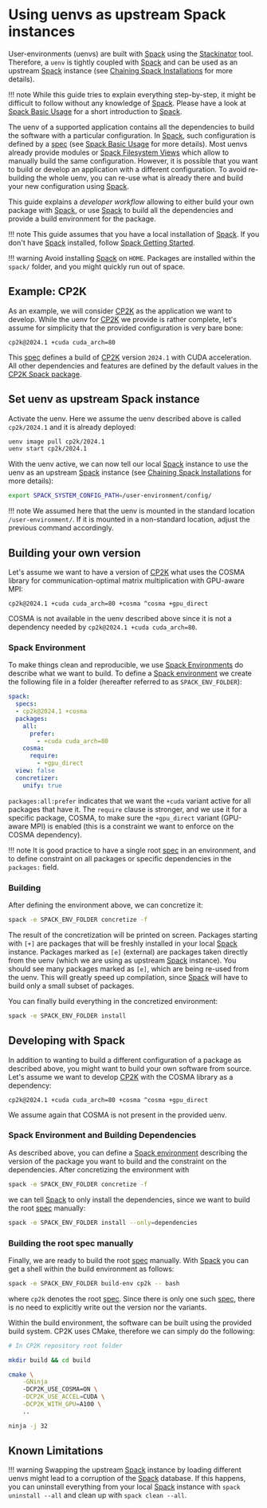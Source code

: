 # Using uenvs as upstream Spack instances

User-environments (uenvs) are built with [Spack] using the [Stackinator] tool. Therefore, a `uenv` is tightly coupled with [Spack] and can be used as an upstream [Spack] instance (see [Chaining Spack Installations] for more details).

!!! note
    While this guide tries to explain everything step-by-step, it might be difficult to follow without any knowledge of [Spack]. Please have a look at [Spack Basic Usage] for a short introduction to [Spack].

The uenv of a supported application contains all the dependencies to build the software with a particular configuration. In [Spack], such configuration is defined by a [spec] (see [Spack Basic Usage] for more details). Most uenvs already provide modules or [Spack Filesystem Views] which allow to manually build the same configuration. However, it is possible that you want to build or develop an application with a different configuration. To avoid re-building the whole uenv, you can re-use what is already there and build your new configuration using [Spack]. 

This guide explains a _developer workflow_ allowing to either build your own package with [Spack], or use [Spack] to build all the dependencies and provide a build environment for the package.

!!! note
    This guide assumes that you have a local installation of [Spack]. If you don't have [Spack] installed, follow [Spack Getting Started].

!!! warning
    Avoid installing [Spack] on `HOME`. Packages are installed within the `spack/` folder, and you might quickly run out of space.

## Example: CP2K

As an example, we will consider [CP2K] as the application we want to develop. While the uenv for [CP2K] we provide is rather complete, let's assume for simplicity that the provided configuration is very bare bone:

```
cp2k@2024.1 +cuda cuda_arch=80
```

This [spec] defines a build of [CP2K] version `2024.1` with CUDA acceleration. All other dependencies and features are defined by the default values in the [CP2K Spack package].

## Set uenv as upstream Spack instance

Activate the uenv. Here we assume the uenv described above is called `cp2k/2024.1` and it is already deployed:

```bash
uenv image pull cp2k/2024.1
uenv start cp2k/2024.1
```

With the uenv active, we can now tell our local [Spack] instance to use the uenv as an upstream [Spack] instance (see [Chaining Spack Installations] for more details):

```bash
export SPACK_SYSTEM_CONFIG_PATH=/user-environment/config/
```

!!! note
    We assumed here that the uenv is mounted in the standard location `/user-environment/`. If it is mounted in a non-standard location, adjust the previous command accordingly.

## Building your own version 

Let's assume we want to have a version of [CP2K] what uses the COSMA library for communication-optimal matrix multiplication with GPU-aware MPI:

```
cp2k@2024.1 +cuda cuda_arch=80 +cosma ^cosma +gpu_direct
```

COSMA is not available in the uenv described above since it is not a dependency needed by `cp2k@2024.1 +cuda cuda_arch=80`. 

### Spack Environment

To make things clean and reproducible, we use [Spack Environments] do describe what we want to build. To define a [Spack environment] we create the following file in a folder (hereafter referred to as `SPACK_ENV_FOLDER`):

```yaml
spack:
  specs:
  - cp2k@2024.1 +cosma
  packages:
    all:
      prefer:
        - +cuda cuda_arch=80
    cosma:
      require:
        - +gpu_direct
  view: false
  concretizer:
    unify: true
```

`packages:all:prefer` indicates that we want the `+cuda` variant active for all packages that have it. The `require` clause is stronger, and we use it for a specific package, COSMA, to make sure the `+gpu_direct` variant (GPU-aware MPI) is enabled (this is a constraint we want to enforce on the COSMA dependency). 

!!! note
    It is good practice to have a single root [spec] in an environment, and to define constraint on all packages or specific dependencies in the `packages:` field.

### Building

After defining the environment above, we can concretize it:

```bash
spack -e SPACK_ENV_FOLDER concretize -f
```

The result of the concretization will be printed on screen. Packages starting with `[+]` are packages that will be freshly installed in your local [Spack] instance. Packages marked as `[e]` (external) are packages taken directly from the uenv (which we are using as upstream [Spack] instance). You should see many packages marked as `[e]`, which are being re-used from the uenv. This will greatly speed up compilation, since [Spack] will have to build only a small subset of packages.

You can finally build everything in the concretized environment:

```bash
spack -e SPACK_ENV_FOLDER install
```

## Developing with Spack

In addition to wanting to build a different configuration of a package as described above, you might want to build your own software from source. Let's assume we want to develop [CP2K] with the COSMA library as a dependency:

```
cp2k@2024.1 +cuda cuda_arch=80 +cosma ^cosma +gpu_direct
```

We assume again that COSMA is not present in the provided uenv.

### Spack Environment and Building Dependencies

As described above, you can define a [Spack environment] describing the version of the package you want to build and the constraint on the dependencies. After concretizing the environment with

```bash
spack -e SPACK_ENV_FOLDER concretize -f
```

we can tell [Spack] to only install the dependencies, since we want to build the root [spec] manually:

```bash
spack -e SPACK_ENV_FOLDER install --only=dependencies
```

### Building the root spec manually

Finally, we are ready to build the root [spec] manually. With [Spack] you can get a shell within the build environment as follows:

```bash
spack -e SPACK_ENV_FOLDER build-env cp2k -- bash
```

where `cp2k` denotes the root [spec]. Since there is only one such [spec], there is no need to explicitly write out the version nor the variants.

Within the build environment, the software can be built using the provided build system. CP2K uses CMake, therefore we can simply do the following:

```bash
# In CP2K repository root folder

mkdir build && cd build

cmake \
    -GNinja
    -DCP2K_USE_COSMA=ON \
    -DCP2K_USE_ACCEL=CUDA \
    -DCP2K_WITH_GPU=A100 \
    ..

ninja -j 32
```

## Known Limitations

!!! warning
    Swapping the upstream [Spack] instance by loading different uenvs might lead to a corruption of the [Spack] database. If this happens, you can uninstall everything from your local [Spack] instance with `spack uninstall --all` and clean up with `spack clean --all`.

[Chaining Spack Installations]: https://spack.readthedocs.io/en/latest/chain.html
[CP2K]: https://eth-cscs.github.io/alps-uenv/uenv-cp2k/
[CP2K Spack package]: https://packages.spack.io/package.html?name=cp2k
[Spack]: https://spack.readthedocs.io/en/latest/
[Spack Basic Usage]: https://spack.readthedocs.io/en/latest/basic_usage.html
[Spack Environments]: https://spack.readthedocs.io/en/latest/environments.html
[Spack environment]: https://spack.readthedocs.io/en/latest/environments.html
[Spack Filesystem Views]: https://spack.readthedocs.io/en/latest/environments.html#filesystem-views
[Spack Getting Started]: https://spack.readthedocs.io/en/latest/getting_started.html
[spec]: https://spack.readthedocs.io/en/latest/basic_usage.html#sec-specs
[Stackinator]: https://eth-cscs.github.io/stackinator/
